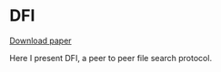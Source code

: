 # DFI

[Download paper](https://github.com/dfindex/whitepaper/raw/master/dfi.pdf)

Here I present DFI, a peer to peer file search protocol.
